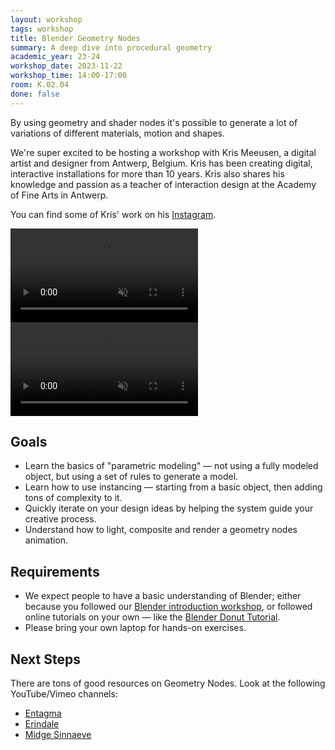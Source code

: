 ```yaml
---
layout: workshop
tags: workshop
title: Blender Geometry Nodes
summary: A deep dive into procedural geometry
academic_year: 23-24
workshop_date: 2023-11-22
workshop_time: 14:00-17:00
room: K.02.04
done: false
---
```

By using geometry and shader nodes it's possible to generate a lot of variations of different materials, motion and shapes.

We're super excited to be hosting a workshop with Kris Meeusen, a digital artist and designer from Antwerp, Belgium. Kris has been creating digital, interactive installations for more than 10 years. Kris also shares his knowledge and passion as a teacher of interaction design at the Academy of Fine Arts in Antwerp.

You can find some of Kris' work on his [Instagram](https://www.instagram.com/zuppaman/).

<div class="side-by-side">
<video autoplay muted loop src="https://codespacehelp.s3.amazonaws.com/site/23-24-blender-geometry-nodes/CvUNo53rA_0_540.mp4"></video>
<video autoplay muted loop src="https://codespacehelp.s3.amazonaws.com/site/23-24-blender-geometry-nodes/Cx7kSc7rCRz_540.mp4"></video>
</div>


## Goals

- Learn the basics of "parametric modeling" — not using a fully modeled object, but using a set of rules to generate a model.
- Learn how to use instancing — starting from a basic object, then adding tons of complexity to it.
- Quickly iterate on your design ideas by helping the system guide your creative process.
- Understand how to light, composite and render a geometry nodes animation.

## Requirements

- We expect people to have a basic understanding of Blender; either because you followed our [Blender introduction workshop](/workshops/23-24-intro-to-blender/), or followed online tutorials on your own — like the [Blender Donut Tutorial](https://www.youtube.com/playlist?list=PLjEaoINr3zgFX8ZsChQVQsuDSjEqdWMAD).
- Please bring your own laptop for hands-on exercises.

## Next Steps

There are tons of good resources on Geometry Nodes. Look at the following YouTube/Vimeo channels:

- [Entagma](https://vimeo.com/entagma)
- [Erindale](https://www.youtube.com/@Erindale)
- [Midge Sinnaeve](https://www.youtube.com/@MidgeSinnaeve)


